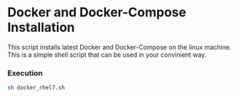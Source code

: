 # Docker and Docker-Compose Installation

This script installs latest Docker and Docker-Compose on the linux machine. This is a simple shell script that can be used in your convinient way.
### Execution
```sh
sh docker_rhel7.sh
```
